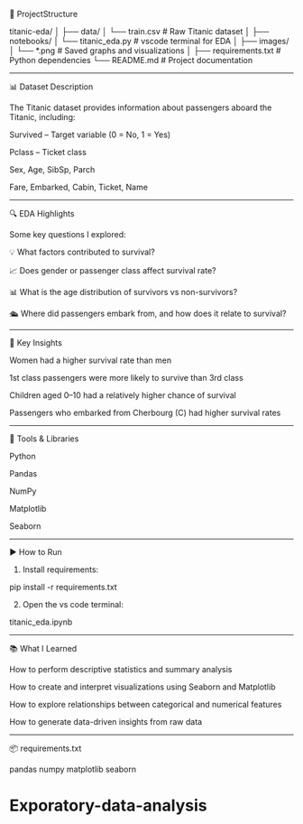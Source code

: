 📁 ProjectStructure

titanic-eda/
│
├── data/
│   └── train.csv                # Raw Titanic dataset
│
├── notebooks/
│   └── titanic_eda.py      # vscode terminal for EDA
│
├── images/
│   └── *.png                   # Saved graphs and visualizations
│
├── requirements.txt            # Python dependencies
└── README.md                   # Project documentation


---

📊 Dataset Description

The Titanic dataset provides information about passengers aboard the Titanic, including:

Survived – Target variable (0 = No, 1 = Yes)

Pclass – Ticket class

Sex, Age, SibSp, Parch

Fare, Embarked, Cabin, Ticket, Name



---

🔍 EDA Highlights

Some key questions I explored:

💡 What factors contributed to survival?

📈 Does gender or passenger class affect survival rate?

📊 What is the age distribution of survivors vs non-survivors?

🛳️ Where did passengers embark from, and how does it relate to survival?



---

📌 Key Insights

Women had a higher survival rate than men

1st class passengers were more likely to survive than 3rd class

Children aged 0–10 had a relatively higher chance of survival

Passengers who embarked from Cherbourg (C) had higher survival rates



---

🧰 Tools & Libraries

Python

Pandas

NumPy

Matplotlib

Seaborn



---

▶️ How to Run

1. Install requirements:



pip install -r requirements.txt

2. Open the vs code terminal:



titanic_eda.ipynb


---

📚 What I Learned

How to perform descriptive statistics and summary analysis

How to create and interpret visualizations using Seaborn and Matplotlib

How to explore relationships between categorical and numerical features

How to generate data-driven insights from raw data



---

📦 requirements.txt

pandas
numpy
matplotlib
seaborn
# Exporatory-data-analysis